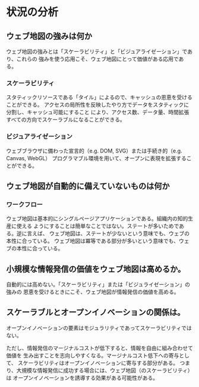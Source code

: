 # 状況の分析

## ウェブ地図の強みは何か
ウェブ地図の強みとは「スケーラビリティ」と「ビジュアライゼーション」であり、これらの
強みを使う応用こそ、ウェブ地図にとって価値がある応用である。

### スケーラビリティ
スタティックリソースである「タイル」によるので、キャッシュの恩恵を受けることができる。
アクセスの局所性を反映したやり方でデータをスタティックに分割し、キャッシュ可能にすること
により、アクセス数、データ量、時間拡張すべての方向でスケーラブルになることができる。

### ビジュアライゼーション
ウェブブラウザに備わった宣言的（e.g. DOM, SVG）または手続き的（e.g. Canvas, WebGL）
プログラマブル環境を用いて、オープンに表現を拡張することができる。

## ウェブ地図が自動的に備えていないものは何か

### ワークフロー
ウェブ地図は基本的にシングルページアプリケーションである。組織内の知的生産に使える
ようにすることは簡単なことではない。ステートが多いためである。逆に言えば、
ウェブ地図は、ステートが少ないという意味でも、ウェブの本性に合っている。
ウェブ地図は冪等である部分が多いという意味でも、ウェブの本性に合っている。

## 小規模な情報発信の価値をウェブ地図は高めるか。
自動的には高めない。「スケーラビリティ」または「ビジュライゼーション」の強みの
恩恵を受けるときにこそ、ウェブ地図が情報発信の価値を高める。

## スケーラブルとオープンイノベーションの関係は。
オープンイノベーションの要素はモジュラリティであってスケーラビリティではない。

ただし、情報発信のマージナルコストが低下すると、情報を自由に組み合わせて価値を
生み出すことを志向しやすくなる。マージナルコスト低下への寄与として、
スケーラビリティはオープンイノベーションに寄与する部分がある。
つまり、大規模な情報発信に成功する場合には、ウェブ地図（のスケーラビリティ）は
オープンイノベーションを誘導する効果がある可能性がある。
